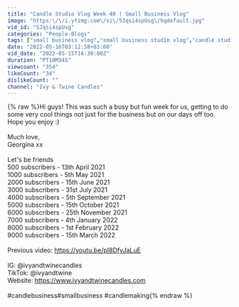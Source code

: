 ```yaml
---
title: "Candle Studio Vlog Week 40 | Small Business Vlog"
image: "https:\/\/i.ytimg.com\/vi\/5Jqsi4spUsg\/hqdefault.jpg"
vid_id: "5Jqsi4spUsg"
categories: "People-Blogs"
tags: ["small business vlog","small business studio vlog","candle studio vlog"]
date: "2022-05-16T03:12:58+03:00"
vid_date: "2022-05-15T16:30:00Z"
duration: "PT10M34S"
viewcount: "354"
likeCount: "34"
dislikeCount: ""
channel: "Ivy & Twine Candles"
---
```

{% raw %}Hi guys! This was such a busy but fun week for us, getting to do some very cool things not just for the business but on our days off too. Hope you enjoy :)<br /><br />Much love, <br />Georgina xx<br /><br />Let's be friends<br />500 subscribers - 13th April 2021<br />1000 subscribers - 5th May 2021<br />2000 subscribers - 15th June 2021<br />3000 subscribers - 31st July 2021<br />4000 subscribers - 5th September 2021<br />5000 subscribers - 15th October 2021<br />6000 subscribers - 25th November 2021<br />7000 subscribers - 4th January 2022<br />8000 subscribers - 1st February 2022 <br />9000 subscribers - 15th March 2022<br /><br />Previous video: <a rel="nofollow" target="blank" href="https://youtu.be/pI8DfyJaLuE">https://youtu.be/pI8DfyJaLuE</a><br /><br />IG: @ivyandtwinecandles<br />TikTok: @ivyandtwine<br />Website: <a rel="nofollow" target="blank" href="https://www.ivyandtwinecandles.com​">https://www.ivyandtwinecandles.com​</a><br /><br />#candlebusiness​ #smallbusiness​ #candlemaking{% endraw %}

